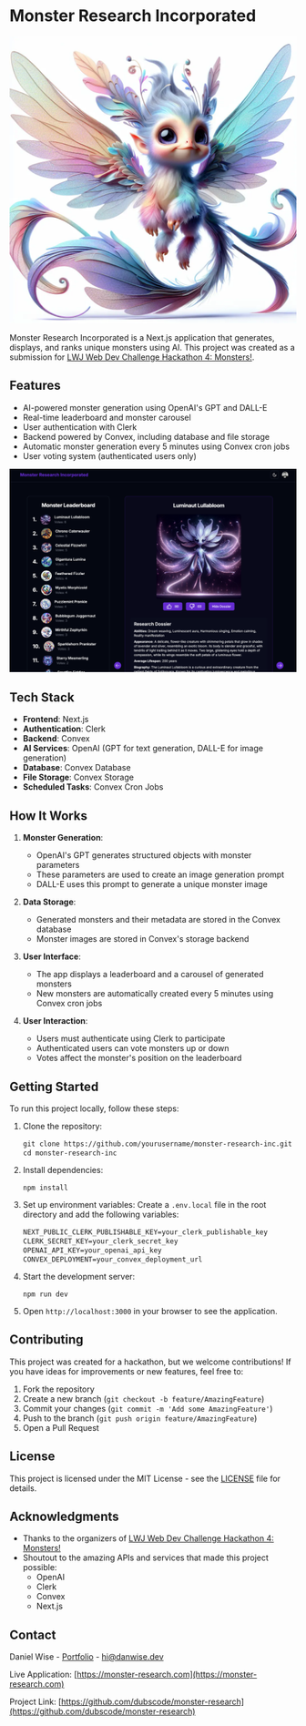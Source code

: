 # Monster Research Incorporated

![Monster Example](/assets/mirthful-zephyrkin.png?height=300&width=300)

Monster Research Incorporated is a Next.js application that generates, displays, and ranks unique monsters using AI. This project was created as a submission for [LWJ Web Dev Challenge Hackathon 4: Monsters!](https://www.learnwithjason.dev/blog/web-dev-challenge-hackathon-monsters).

## Features

- AI-powered monster generation using OpenAI's GPT and DALL-E
- Real-time leaderboard and monster carousel
- User authentication with Clerk
- Backend powered by Convex, including database and file storage
- Automatic monster generation every 5 minutes using Convex cron jobs
- User voting system (authenticated users only)

![Dashboard](/assets/dashboard.png?height=600&width=800)

## Tech Stack

- **Frontend**: Next.js
- **Authentication**: Clerk
- **Backend**: Convex
- **AI Services**: OpenAI (GPT for text generation, DALL-E for image generation)
- **Database**: Convex Database
- **File Storage**: Convex Storage
- **Scheduled Tasks**: Convex Cron Jobs

## How It Works

1. **Monster Generation**:

   - OpenAI's GPT generates structured objects with monster parameters
   - These parameters are used to create an image generation prompt
   - DALL-E uses this prompt to generate a unique monster image

2. **Data Storage**:

   - Generated monsters and their metadata are stored in the Convex database
   - Monster images are stored in Convex's storage backend

3. **User Interface**:

   - The app displays a leaderboard and a carousel of generated monsters
   - New monsters are automatically created every 5 minutes using Convex cron jobs

4. **User Interaction**:
   - Users must authenticate using Clerk to participate
   - Authenticated users can vote monsters up or down
   - Votes affect the monster's position on the leaderboard

## Getting Started

To run this project locally, follow these steps:

1. Clone the repository:

   ```
   git clone https://github.com/yourusername/monster-research-inc.git
   cd monster-research-inc
   ```

2. Install dependencies:

   ```
   npm install
   ```

3. Set up environment variables:
   Create a `.env.local` file in the root directory and add the following variables:

   ```
   NEXT_PUBLIC_CLERK_PUBLISHABLE_KEY=your_clerk_publishable_key
   CLERK_SECRET_KEY=your_clerk_secret_key
   OPENAI_API_KEY=your_openai_api_key
   CONVEX_DEPLOYMENT=your_convex_deployment_url
   ```

4. Start the development server:

   ```
   npm run dev
   ```

5. Open `http://localhost:3000` in your browser to see the application.

## Contributing

This project was created for a hackathon, but we welcome contributions! If you have ideas for improvements or new features, feel free to:

1. Fork the repository
2. Create a new branch (`git checkout -b feature/AmazingFeature`)
3. Commit your changes (`git commit -m 'Add some AmazingFeature'`)
4. Push to the branch (`git push origin feature/AmazingFeature`)
5. Open a Pull Request

## License

This project is licensed under the MIT License - see the [LICENSE](LICENSE) file for details.

## Acknowledgments

- Thanks to the organizers of [LWJ Web Dev Challenge Hackathon 4: Monsters!](https://www.learnwithjason.dev/blog/web-dev-challenge-hackathon-monsters)
- Shoutout to the amazing APIs and services that made this project possible:
  - OpenAI
  - Clerk
  - Convex
  - Next.js

## Contact

Daniel Wise - [Portfolio](https://www.danwise.dev) - hi@danwise.dev

Live Application: [https://monster-research.com](https://monster-research.com)

Project Link: [https://github.com/dubscode/monster-research](https://github.com/dubscode/monster-research)

